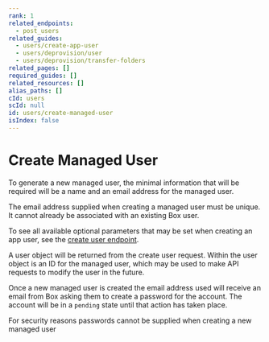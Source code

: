 ```yaml
---
rank: 1
related_endpoints:
  - post_users
related_guides:
  - users/create-app-user
  - users/deprovision/user
  - users/deprovision/transfer-folders
related_pages: []
required_guides: []
related_resources: []
alias_paths: []
cId: users
scId: null
id: users/create-managed-user
isIndex: false
---
```


# Create Managed User

To generate a new managed user, the minimal information that will be required
will be a name and an email address for the managed user.

<Message type='notice'>

The email address supplied when creating a managed user must be unique. It
cannot already be associated with an existing Box user.

</Message>

<Samples id='post_users' >

</Samples>

To see all available optional parameters that may be set when creating an app
user, see the [create user endpoint](endpoint://post-users).

A user object will be returned from the create user request. Within the user
object is an ID for the managed user, which may be used to make API requests to
modify the user in the future.

Once a new managed user is created the email address used will receive an email
from Box asking them to create a password for the account. The account will be
in a `pending` state until that action has taken place.

<Message type='notice'>

For security reasons passwords cannot be supplied when creating a new managed
user

</Message>
